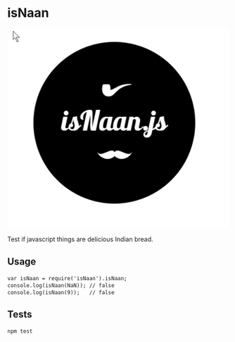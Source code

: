 isNaan
======

![logo](https://raw.githubusercontent.com/rupa/isNaan/master/logo.png)

Test if javascript things are delicious Indian bread.

## Usage

    var isNaan = require('isNaan').isNaan;
    console.log(isNaan(NaN)); // false
    console.log(isNaan(9));   // false

## Tests

    npm test
